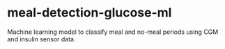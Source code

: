 # meal-detection-glucose-ml
Machine learning model to classify meal and no-meal periods using CGM and insulin sensor data.
